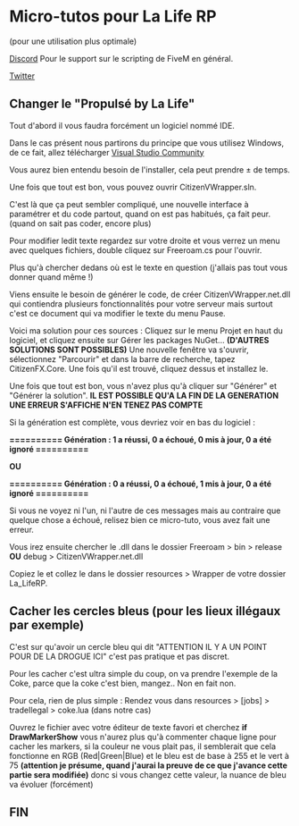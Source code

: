 # Micro-tutos pour La Life RP 
(pour une utilisation plus optimale)

[Discord](https://discord.gg/aiekillu)
Pour le support sur le scripting de FiveM en général.

[Twitter](https://twitter.com/Lalife_rp)

##  Changer le "Propulsé by La Life"

Tout d'abord il vous faudra forcément un logiciel nommé IDE.

Dans le cas présent nous partirons du principe que vous utilisez Windows, de ce fait, allez télécharger [Visual Studio Community](https://www.visualstudio.com/fr/?rr=https%3A%2F%2Fsearch.lilo.org%2Fsearchweb.php%3Fq%3Dvisual%2Bstudio%2B)

Vous aurez bien entendu besoin de l'installer, cela peut prendre ± de temps.

Une fois que tout est bon, vous pouvez ouvrir CitizenVWrapper.sln.

C'est là que ça peut sembler compliqué, une nouvelle interface à paramétrer et du code partout, quand on est pas habitués, ça fait peur. (quand on sait pas coder, encore plus)

Pour modifier ledit texte regardez sur votre droite et vous verrez un menu avec quelques fichiers, double cliquez sur Freeroam.cs pour l'ouvrir.

Plus qu'à chercher dedans où est le texte en question (j'allais pas tout vous donner quand même !)

Viens ensuite le besoin de générer le code, de créer CitizenVWrapper.net.dll qui contiendra plusieurs fonctionnalités pour votre serveur mais surtout c'est ce document qui va modifier le texte du menu Pause.

Voici ma solution pour ces sources : Cliquez sur le menu Projet en haut du logiciel, et cliquez ensuite sur Gérer les packages NuGet... **(D'AUTRES SOLUTIONS SONT POSSIBLES)**
Une nouvelle fenêtre va s'ouvrir, sélectionnez "Parcourir" et dans la barre de recherche, tapez CitizenFX.Core. Une fois qu'il est trouvé, cliquez dessus et installez le.

Une fois que tout est bon, vous n'avez plus qu'à cliquer sur "Générer" et "Générer la solution". **IL EST POSSIBLE QU'A LA FIN DE LA GENERATION UNE ERREUR S'AFFICHE N'EN TENEZ PAS COMPTE**

Si la génération est complète, vous devriez voir en bas du logiciel :

**========== Génération : 1 a réussi, 0 a échoué, 0 mis à jour, 0 a été ignoré ==========**

**OU**

**========== Génération : 0 a réussi, 0 a échoué, 1 mis à jour, 0 a été ignoré ==========**

Si vous ne voyez ni l'un, ni l'autre de ces messages mais au contraire que quelque chose a échoué, relisez bien ce micro-tuto, vous avez fait une erreur.

Vous irez ensuite chercher le .dll dans le dossier Freeroam > bin > release **OU** debug > CitizenVWrapper.net.dll

Copiez le et collez le dans le dossier resources > Wrapper de votre dossier La_LifeRP.

## Cacher les cercles bleus (pour les lieux illégaux par exemple)

C'est sur qu'avoir un cercle bleu qui dit "ATTENTION IL Y A UN POINT POUR DE LA DROGUE ICI" c'est pas pratique et pas discret.

Pour les cacher c'est ultra simple du coup, on va prendre l'exemple de la Coke, parce que la coke c'est bien, mangez.. Non en fait non.

Pour cela, rien de plus simple : Rendez vous dans resources > [jobs] > tradeIlegal > coke.lua (dans notre cas)

Ouvrez le fichier avec votre éditeur de texte favori et cherchez **if DrawMarkerShow** vous n'aurez plus qu'à commenter chaque ligne pour cacher les markers, si la couleur ne vous plait pas, il semblerait que cela fonctionne en RGB (Red|Green|Blue) et le bleu est de base à 255 et le vert à 75 **(attention je présume, quand j'aurai la preuve de ce que j'avance cette partie sera modifiée)** donc si vous changez cette valeur, la nuance de bleu va évoluer (forcément)

## FIN

